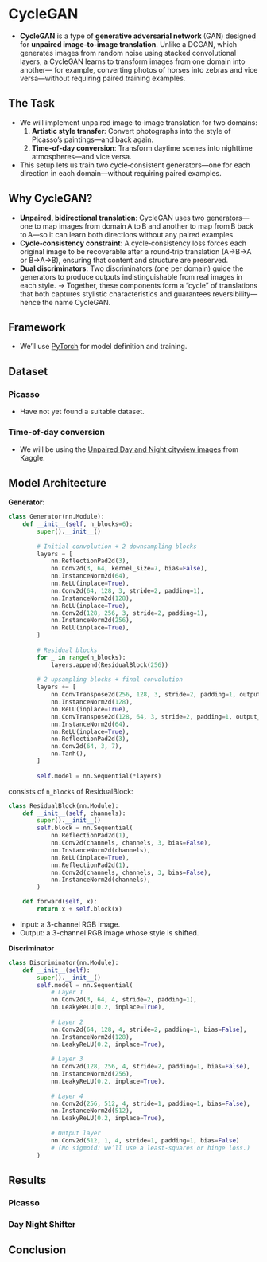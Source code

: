 # CycleGAN
- **CycleGAN** is a type of **generative adversarial network** (GAN) designed for **unpaired image‑to‑image translation**. Unlike a DCGAN, which generates images from random noise using stacked convolutional layers, a CycleGAN learns to transform images from one domain into another— for example, converting photos of horses into zebras and vice versa—without requiring paired training examples.

## The Task
- We will implement unpaired image‑to‑image translation for two domains:
  1. **Artistic style transfer**: Convert photographs into the style of Picasso’s paintings—and back again.
  2. **Time‑of‑day conversion**: Transform daytime scenes into nighttime atmospheres—and vice versa.
- This setup lets us train two cycle‑consistent generators—one for each direction in each domain—without requiring paired examples.

## Why CycleGAN?
- **Unpaired, bidirectional translation**: CycleGAN uses two generators—one to map images from domain A to B and another to map from B back to A—so it can learn both directions without any paired examples.
- **Cycle‑consistency constraint**: A cycle‑consistency loss forces each original image to be recoverable after a round‑trip translation (A→B→A or B→A→B), ensuring that content and structure are preserved.
- **Dual discriminators**: Two discriminators (one per domain) guide the generators to produce outputs indistinguishable from real images in each style.
$\rightarrow$ Together, these components form a “cycle” of translations that both captures stylistic characteristics and guarantees reversibility—hence the name CycleGAN.

## Framework
- We’ll use [PyTorch](https://docs.pytorch.org/docs/stable/index.html) for model definition and training.

## Dataset
### Picasso
- Have not yet found a suitable dataset.

### Time-of-day conversion
- We will be using the [Unpaired Day and Night cityview images](https://www.kaggle.com/datasets/heonh0/daynight-cityview) from Kaggle.

## Model Architecture
**Generator**: 
```python
class Generator(nn.Module):
    def __init__(self, n_blocks=6):
        super().__init__()
        
        # Initial convolution + 2 downsampling blocks
        layers = [
            nn.ReflectionPad2d(3),
            nn.Conv2d(3, 64, kernel_size=7, bias=False),
            nn.InstanceNorm2d(64),
            nn.ReLU(inplace=True),
            nn.Conv2d(64, 128, 3, stride=2, padding=1),
            nn.InstanceNorm2d(128),
            nn.ReLU(inplace=True),
            nn.Conv2d(128, 256, 3, stride=2, padding=1),
            nn.InstanceNorm2d(256),
            nn.ReLU(inplace=True),
        ]
        
        # Residual blocks
        for _ in range(n_blocks):
            layers.append(ResidualBlock(256))
        
        # 2 upsampling blocks + final convolution
        layers += [
            nn.ConvTranspose2d(256, 128, 3, stride=2, padding=1, output_padding=1, bias=False),
            nn.InstanceNorm2d(128),
            nn.ReLU(inplace=True),
            nn.ConvTranspose2d(128, 64, 3, stride=2, padding=1, output_padding=1, bias=False),
            nn.InstanceNorm2d(64),
            nn.ReLU(inplace=True),
            nn.ReflectionPad2d(3),
            nn.Conv2d(64, 3, 7),
            nn.Tanh(),
        ]
        
        self.model = nn.Sequential(*layers)

```

consists of `n_blocks` of ResidualBlock:
```python
class ResidualBlock(nn.Module):
    def __init__(self, channels):
        super().__init__()
        self.block = nn.Sequential(
            nn.ReflectionPad2d(1),
            nn.Conv2d(channels, channels, 3, bias=False),
            nn.InstanceNorm2d(channels),
            nn.ReLU(inplace=True),
            nn.ReflectionPad2d(1),
            nn.Conv2d(channels, channels, 3, bias=False),
            nn.InstanceNorm2d(channels),
        )

    def forward(self, x):
        return x + self.block(x)
```
- Input: a 3-channel RGB image.
- Output: a 3-channel RGB image whose style is shifted.
  
**Discriminator**
```python
class Discriminator(nn.Module):
    def __init__(self):
        super().__init__()
        self.model = nn.Sequential(
            # Layer 1
            nn.Conv2d(3, 64, 4, stride=2, padding=1),
            nn.LeakyReLU(0.2, inplace=True),
            
            # Layer 2
            nn.Conv2d(64, 128, 4, stride=2, padding=1, bias=False),
            nn.InstanceNorm2d(128),
            nn.LeakyReLU(0.2, inplace=True),
            
            # Layer 3
            nn.Conv2d(128, 256, 4, stride=2, padding=1, bias=False),
            nn.InstanceNorm2d(256),
            nn.LeakyReLU(0.2, inplace=True),
            
            # Layer 4
            nn.Conv2d(256, 512, 4, stride=1, padding=1, bias=False),
            nn.InstanceNorm2d(512),
            nn.LeakyReLU(0.2, inplace=True),
            
            # Output layer
            nn.Conv2d(512, 1, 4, stride=1, padding=1, bias=False)
            # (No sigmoid: we’ll use a least‑squares or hinge loss.)
        )

```
## Results

### Picasso 


### Day Night Shifter


## Conclusion